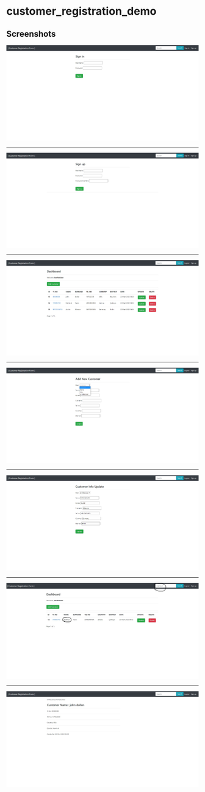 # customer_registration_demo
## Screenshots

<img src="/img/sign_in.jpg" alt="Dashboard" title="Dashboard">
<hr>
<img src="/img/sign_up.jpg" alt="Dashboard" title="Dashboard">
<hr>
<img src="/img/dashboard.jpg" alt="Dashboard" title="Dashboard">
<hr>
<img src="/img/add.jpg" alt="dashboard" title="Dashboard">
<hr>
<img src="/img/update.jpg" alt="Dashboard" title="Dashboard">
<hr>
<img src="/img/search.jpg" alt="Dashboard" title="Dashboard">
<hr>
<img src="/img/userDetails.jpg" alt="Dashboard" title="Dashboard">



